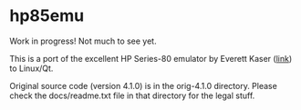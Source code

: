 
hp85emu
=======

Work in progress! Not much to see yet.

This is a port of the excellent HP Series-80 emulator by Everett Kaser ([link](http://www.kaser.com/hp85.html)) to Linux/Qt.

Original source code (version 4.1.0) is in the orig-4.1.0 directory. Please check the docs/readme.txt file in that directory for the legal stuff.
